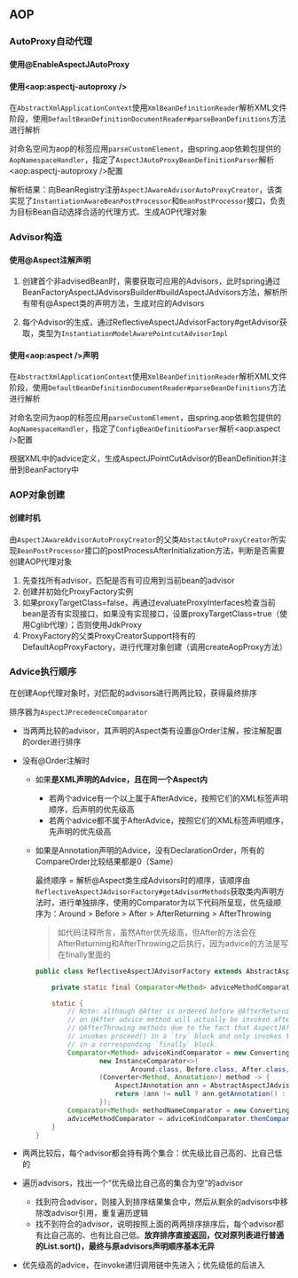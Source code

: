 ## AOP

### AutoProxy自动代理

#### 使用@EnableAspectJAutoProxy

#### 使用&lt;aop:aspectj-autoproxy /&gt;

在`AbstractXmlApplicationContext`使用`XmlBeanDefinitionReader`解析XML文件阶段，使用`DefaultBeanDefinitionDocumentReader#parseBeanDefinitions`方法进行解析

对命名空间为aop的标签应用`parseCustomElement`，由spring.aop依赖包提供的`AopNamespaceHandler`，指定了`AspectJAutoProxyBeanDefinitionParser`解析&lt;aop:aspectj-autoproxy /&gt;配置

解析结果：向BeanRegistry注册`AspectJAwareAdvisorAutoProxyCreator`，该类实现了`InstantiationAwareBeanPostProcessor`和`BeanPostProcessor`接口，负责为目标Bean自动选择合适的代理方式、生成AOP代理对象

### Advisor构造

#### 使用@Aspect注解声明

1. 创建首个非advisedBean时，需要获取可应用的Advisors，此时spring通过BeanFactoryAspectJAdvisorsBuilder#buildAspectJAdvisors方法，解析所有带有@Aspect类的声明方法，生成对应的Advisors

2. 每个Advisor的生成，通过ReflectiveAspectJAdvisorFactory#getAdvisor获取，类型为`InstantiationModelAwarePointcutAdvisorImpl`

#### 使用<aop:aspect />声明

在`AbstractXmlApplicationContext`使用`XmlBeanDefinitionReader`解析XML文件阶段，使用`DefaultBeanDefinitionDocumentReader#parseBeanDefinitions`方法进行解析

对命名空间为aop的标签应用`parseCustomElement`，由spring.aop依赖包提供的`AopNamespaceHandler`，指定了`ConfigBeanDefinitionParser`解析<aop:aspect />配置

根据XML中的advice定义，生成AspectJPointCutAdvisor的BeanDefinition并注册到BeanFactory中

### AOP对象创建

#### 创建时机

由`AspectJAwareAdvisorAutoProxyCreator`的父类`AbstactAutoProxyCreator`所实现`BeanPostProcessor`接口的postProcessAfterInitialization方法，判断是否需要创建AOP代理对象

1. 先查找所有advisor，匹配是否有可应用到当前bean的advisor
2. 创建并初始化ProxyFactory实例
3. 如果proxyTargetClass=false，再通过evaluateProxyInterfaces检查当前bean是否有实现接口，如果没有实现接口，设置proxyTargetClass=true（使用Cglib代理）；否则使用JdkProxy
4. ProxyFactory的父类ProxyCreatorSupport持有的DefaultAopProxyFactory，进行代理对象创建（调用createAopProxy方法）

### Advice执行顺序

在创建Aop代理对象时，对匹配的advisors进行两两比较，获得最终排序

排序器为`AspectJPrecedenceComparator`

- 当两两比较的advisor，其声明的Aspect类有设置@Order注解，按注解配置的order进行排序

- 没有@Order注解时

    - 如果**是XML声明的Advice，且在同一个Aspect内**

        - 若两个advice有一个以上属于AfterAdvice，按照它们的XML标签声明顺序，后声明的优先级高
        - 若两个advice都不属于AfterAdvice，按照它们的XML标签声明顺序，先声明的优先级高

    - 如果是Annotation声明的Advice，没有DeclarationOrder，所有的CompareOrder比较结果都是0（Same）

      最终顺序 = 解析@Aspect类生成Advisors时的顺序，该顺序由`ReflectiveAspectJAdvisorFactory#getAdvisorMethods`获取类内声明方法时，进行单独排序，使用的Comparator为以下代码所呈现，优先级顺序为：Around > Before > After > AfterReturning > AfterThrowing

      > 如代码注释所言，虽然After优先级高，但After的方法会在AfterReturning和AfterThrowing之后执行，因为advice的方法是写在finally里面的

      ```java
      public class ReflectiveAspectJAdvisorFactory extends AbstractAspectJAdvisorFactory implements Serializable {
      
          private static final Comparator<Method> adviceMethodComparator;
      
          static {
              // Note: although @After is ordered before @AfterReturning and @AfterThrowing,
              // an @After advice method will actually be invoked after @AfterReturning and
              // @AfterThrowing methods due to the fact that AspectJAfterAdvice.invoke(MethodInvocation)
              // invokes proceed() in a `try` block and only invokes the @After advice method
              // in a corresponding `finally` block.
              Comparator<Method> adviceKindComparator = new ConvertingComparator<>(
                      new InstanceComparator<>(
                              Around.class, Before.class, After.class, AfterReturning.class, AfterThrowing.class),
                      (Converter<Method, Annotation>) method -> {
                          AspectJAnnotation ann = AbstractAspectJAdvisorFactory.findAspectJAnnotationOnMethod(method);
                          return (ann != null ? ann.getAnnotation() : null);
                      });
              Comparator<Method> methodNameComparator = new ConvertingComparator<>(Method::getName);
              adviceMethodComparator = adviceKindComparator.thenComparing(methodNameComparator);
          }
      }
      ```



- 两两比较后，每个advisor都会持有两个集合：优先级比自己高的、比自己低的

- 遍历advisors，找出一个“优先级比自己高的集合为空”的advisor

    - 找到符合advisor，则接入到排序结果集合中，然后从剩余的advisors中移除改advisor引用，重复遍历逻辑
    - 找不到符合的advisor，说明按照上面的两两排序排序后，每个advisor都有比自己高的、也有比自己低。**放弃排序直接返回，仅对原列表进行普通的List.sort()，最终与原advisors声明顺序基本无异**

- 优先级高的advice，在invoke递归调用链中先进入；优先级低的后进入

  
